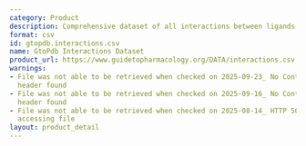 ```yaml
---
category: Product
description: Comprehensive dataset of all interactions between ligands and targets
format: csv
id: gtopdb.interactions.csv
name: GtoPdb Interactions Dataset
product_url: https://www.guidetopharmacology.org/DATA/interactions.csv
warnings:
- File was not able to be retrieved when checked on 2025-09-23_ No Content-Length
  header found
- File was not able to be retrieved when checked on 2025-09-16_ No Content-Length
  header found
- File was not able to be retrieved when checked on 2025-08-14_ HTTP 503 error when
  accessing file
layout: product_detail
---
```

